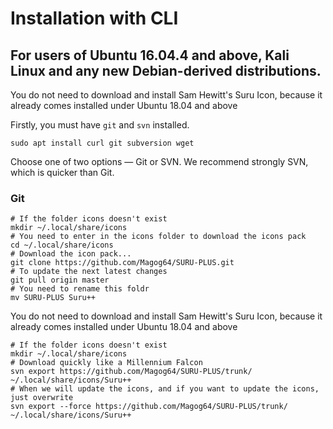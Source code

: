 # Installation with CLI

## For users of Ubuntu 16.04.4 and above, Kali Linux and any new Debian-derived distributions.

You do not need to download and install Sam Hewitt's Suru Icon, because it already comes installed under Ubuntu 18.04 and above

Firstly, you must have `git` and `svn` installed. 

```shell
sudo apt install curl git subversion wget
```

Choose one of two options — Git or SVN. We recommend strongly SVN, which is quicker than Git. 

### Git

```shell
# If the folder icons doesn't exist
mkdir ~/.local/share/icons
# You need to enter in the icons folder to download the icons pack
cd ~/.local/share/icons
# Download the icon pack...
git clone https://github.com/Magog64/SURU-PLUS.git
# To update the next latest changes
git pull origin master 
# You need to rename this foldr
mv SURU-PLUS Suru++
```

You do not need to download and install Sam Hewitt's Suru Icon, because it already comes installed under Ubuntu 18.04 and above

```shell
# If the folder icons doesn't exist
mkdir ~/.local/share/icons
# Download quickly like a Millennium Falcon
svn export https://github.com/Magog64/SURU-PLUS/trunk/ ~/.local/share/icons/Suru++
# When we will update the icons, and if you want to update the icons, just overwrite
svn export --force https://github.com/Magog64/SURU-PLUS/trunk/ ~/.local/share/icons/Suru++
```

